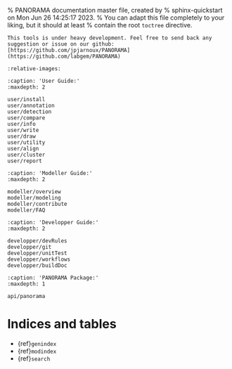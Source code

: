 % PANORAMA documentation master file, created by
% sphinx-quickstart on Mon Jun 26 14:25:17 2023.
% You can adapt this file completely to your liking, but it should at least
% contain the root `toctree` directive.

```{warning}
This tools is under heavy development. Feel free to send back any suggestion or issue on our github: 
[https://github.com/jpjarnoux/PANORAMA](https://github.com/labgem/PANORAMA)
```

```{include} ../../README.md
:relative-images:
```

```{toctree}
:caption: 'User Guide:'
:maxdepth: 2

user/install
user/annotation
user/detection
user/compare
user/info
user/write
user/draw
user/utility
user/align
user/cluster
user/report
```

```{toctree}
:caption: 'Modeller Guide:'
:maxdepth: 2

modeller/overview
modeller/modeling
modeller/contribute
modeller/FAQ
```

```{toctree}
:caption: 'Developper Guide:'
:maxdepth: 2

developper/devRules
developper/git
developper/unitTest
developper/workflows
developper/buildDoc

```

```{toctree}
:caption: 'PANORAMA Package:'
:maxdepth: 1

api/panorama
```
# Indices and tables

[//]: # (- {ref}`panorama package`)
- {ref}`genindex`
- {ref}`modindex`
- {ref}`search`

[//]: # (TODO: Add the citation to MyST)

